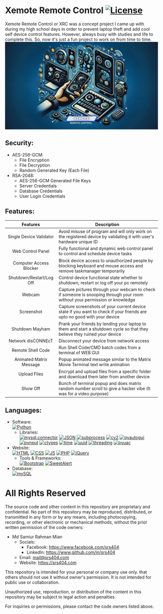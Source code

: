 # Xemote Remote Control [![License](https://img.shields.io/badge/License-All%20Rights%20Reserved-red.svg?&style=for-the-badge)](#)
Xemote Remote Control or XRC was a concept project I came up with during my high school days in order to prevent laptop theft and add cool self device control features. However, always busy with studies and life to complete this. So, now it's just a fun project to work on from time to time.
<img src="banner.jpg">

## Security:
- AES-256-GCM:
  - File Encryption
  - File Decryption
  - Random Generated Key (Each File)
- RSA-2048:
  - AES-256-GCM Generated File Keys
  - Server Credentials
  - Database Credentials
  - User Login Credentials

## Features:
| Features | Description |
| :------: | ----------- |
| Single Device Validator | Avoid misuse of program and will only work on the registered device by validating it with user's hardware unique ID |
| Web Control Panel | Fully functional and dynamic web control panel to control and schedule device tasks |
| Computer Access Blocker | Block device access to unauthorized people by blocking keyboard and mouse access and remove taskmanager temporarily |
| Shutdown/Restart/Log Off | Control device functional state whether to shutdown, restart or log off your pc remotely |
| Webcam | Capture pictures through your webcam to check if someone is snooping through your room without your permission or knowledge |
| Screenshot | Capture screenshots of your current device state if you want to check if your friends are upto no good with your device |
| Shutdown Mayham | Prank your friends by lending your laptop to them and start a shutdown cycle so that they believe they ruined your device |
| Network disCONNEcT | Disconnect your device from network access |
| Remote Shell Code | Run Shell Code/CMD batch codes from a terminal of WEB GUI |
| Animated Matrix Message | Popup animated message similar to the Matrix Movie Terminal text write animation |
| Upload Files | Encrypt and upload files from a specific folder and download them later from another device |
| Show Off | Bunch of terminal popup and does matrix random number scroll to give a hacker vibe (It was for a video purpose) |
 
## Languages:
- Software:
<br> [![Python](https://img.shields.io/badge/Python-silver.svg?logo=python&style=flat-square)](#)
  - Libraries: 
<br> [![mysql.connector](https://img.shields.io/badge/mysql.connector-teal.svg?style=flat-square)](#) [![JSON](https://img.shields.io/badge/json-teal.svg?style=flat-square)](#) [![subprocess](https://img.shields.io/badge/subprocess-teal.svg?style=flat-square)](#) [![cv2](https://img.shields.io/badge/cv2-teal.svg?style=flat-square)](#) [![pyautogui](https://img.shields.io/badge/pyautogui-teal.svg?style=flat-square)](#) [![pynput](https://img.shields.io/badge/pynput-teal.svg?style=flat-square)](#) [![ctypes](https://img.shields.io/badge/ctypes-teal.svg?style=flat-square)](#) [![time](https://img.shields.io/badge/time-teal.svg?style=flat-square)](#) [![uuid](https://img.shields.io/badge/uuid-teal.svg?style=flat-square)](#) [![threading](https://img.shields.io/badge/threading-teal.svg?style=flat-square)](#) [![pyuac](https://img.shields.io/badge/pyuac-teal.svg?style=flat-square)](#)
- Website:
<br> [![HTML](https://img.shields.io/badge/HTML-silver.svg?logo=html5&style=flat-square)](#) [![CSS](https://img.shields.io/badge/CSS-blue.svg?logo=css3&style=flat-square)](#) [![JS](https://img.shields.io/badge/JavaScript-yellow.svg?logo=javascript&logoColor=white&style=flat-square)](#) [![PHP](https://img.shields.io/badge/PHP-blue.svg?logo=php&logoColor=white&style=flat-square)](#) [![jQuery](https://img.shields.io/badge/jQuery-yellow.svg?logo=jquery&logoColor=white&style=flat-square)](#)
  - Tools & Frameworks:
<br> [![Bootstrap](https://img.shields.io/badge/bootstrap-purple.svg?logo=bootstrap&logoColor=white&style=flat-square)](#) [![SweetAlert](https://img.shields.io/badge/Sweet-Alert-red.svg?style=flat-square)](#)
- Database:
<br> [![mySQL](https://img.shields.io/badge/mySQL-blue.svg?logo=mysql&logoColor=white&style=flat-square)](#)

# All Rights Reserved

The source code and other content in this repository are proprietary and confidential. No part of this repository may be reproduced, distributed, or transmitted in any form or by any means, including photocopying, recording, or other electronic or mechanical methods, without the prior written permission of the code owners:

- Md Samiur Rahman Mian
  - Socials: 
    - Facebook: https://www.facebook.com/srs404 
    - LinkedIn: https://www.github.com/in/srs404
  - Email: mail@srs404.com
  - Website: https://srs404.com

This repository is intended for your personal or company use only. that others should not use it without owner's permission. It is not intended for public use or collaboration.

Unauthorized use, reproduction, or distribution of the content in this repository may be subject to legal action and penalties.

For inquiries or permissions, please contact the code owners listed above.
